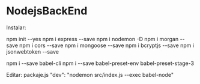 # NodejsBackEnd

Instalar:

npm init --yes
npm i express --save
npm i nodemon -D
npm i morgan --save
npm i cors --save
npm i mongoose --save
npm i bcryptjs --save 
npm i jsonwebtoken --save  

npm i --save babel-cli 
npm i --save babel-preset-env babel-preset-stage-3

Editar: 
packaje.js  "dev": "nodemon src/index.js --exec babel-node"

